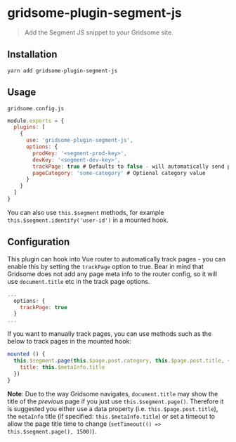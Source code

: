 # gridsome-plugin-segment-js

> Add the Segment JS snippet to your Gridsome site.

## Installation

`yarn add gridsome-plugin-segment-js`

## Usage

`gridsome.config.js`
```js
module.exports = {
  plugins: [
    {
      use: 'gridsome-plugin-segment-js',
      options: {
        prodKey: '<segment-prod-key>',
        devKey: '<segment-dev-key>',
        trackPage: true # Defaults to false - will automatically send page views,
        pageCategory: 'some-category' # Optional category value
      }
    }
  ]
}
```

You can also use `this.$segment` methods, for example `this.$segment.identify('user-id')` in a mounted hook.

## Configuration

This plugin can hook into Vue router to automatically track pages - you can enable this by setting the `trackPage` option to true.
Bear in mind that Gridsome does not add any page meta info to the router config, so it will use `document.title` etc in the track page options.

```js
...
  options: {
    trackPage: true
  }
...
```

If you want to manually track pages, you can use methods such as the below to track pages in the mounted hook:

```js
mounted () {
  this.$segment.page(this.$page.post.category, this.$page.post.title, {
    title: this.$metaInfo.title
  })
}
```

**Note**: Due to the way Gridsome navigates, `document.title` may show the title of the _previous_ page if you just use `this.$segment.page()`. Therefore it is suggested you either use a data property (i.e. `this.$page.post.title`), the `metaInfo` title (if specified: `this.$metaInfo.title`) or set a timeout to allow the page title time to change (`setTimeout(() => this.$segment.page(), 1500)`).
